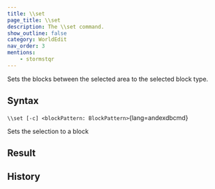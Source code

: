 ```yaml
---
title: \\set
page_title: \\set
description: The \\set command.
show_outline: false
category: WorldEdit
nav_order: 3
mentions:
    - stormstqr
---
```


Sets the blocks between the selected area to the selected block type.

<CommandDetailsTable
    name="\\set"
    :categories="[
        'system', 'world', 'server', 'worldedit'
    ]"
    :requiredTags="[
        'canUseChatCommands'
    ]"
    ultraSecurityModeSecurityLevel="WorldEdit"
    version="1.0.0"
    :undoSupported="1"
    :functional="true"
    :deprecated="false"
/>

## Syntax

`\\set [-c] <blockPattern: BlockPattern>`{lang=andexdbcmd}

<indent>Sets the selection to a block</indent>

## Result

<template-EmptySection />

## History

<template-EmptySection />
